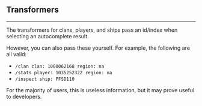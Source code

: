 ## Transformers

---

The transformers for clans, players, and ships pass an id/index when selecting an autocomplete result.

However, you can also pass these yourself. For example, the following are all valid:

- `/clan clan: 1000062168 region: na`
- `/stats player: 1035252322 region: na`
- `/inspect ship: PFSD110`

For the majority of users, this is useless information, but it may prove useful to developers.
